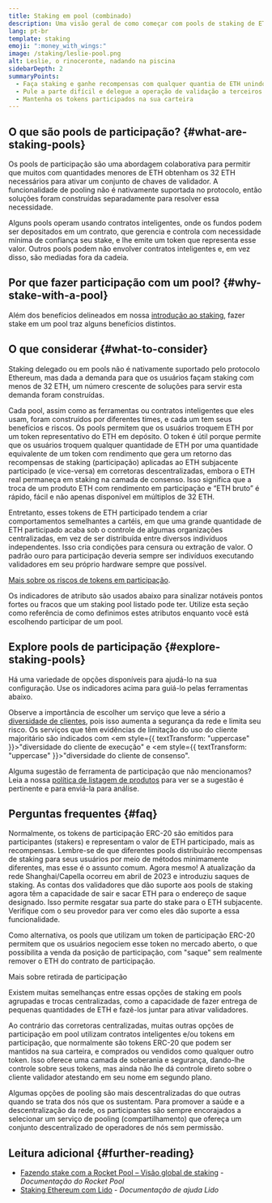 ```yaml
---
title: Staking em pool (combinado)
description: Uma visão geral de como começar com pools de staking de ETH
lang: pt-br
template: staking
emoji: ":money_with_wings:"
image: /staking/leslie-pool.png
alt: Leslie, o rinoceronte, nadando na piscina
sidebarDepth: 2
summaryPoints:
  - Faça staking e ganhe recompensas com qualquer quantia de ETH unindo forças com outros
  - Pule a parte difícil e delegue a operação de validação a terceiros
  - Mantenha os tokens participados na sua carteira
---
```


## O que são pools de participação? \{#what-are-staking-pools}

Os pools de participação são uma abordagem colaborativa para permitir que muitos com quantidades menores de ETH obtenham os 32 ETH necessários para ativar um conjunto de chaves de validador. A funcionalidade de pooling não é nativamente suportada no protocolo, então soluções foram construídas separadamente para resolver essa necessidade.

Alguns pools operam usando contratos inteligentes, onde os fundos podem ser depositados em um contrato, que gerencia e controla com necessidade mínima de confiança seu stake, e lhe emite um token que representa esse valor. Outros pools podem não envolver contratos inteligentes e, em vez disso, são mediadas fora da cadeia.

## Por que fazer participação com um pool? \{#why-stake-with-a-pool}

Além dos benefícios delineados em nossa [introdução ao staking](/staking/), fazer stake em um pool traz alguns benefícios distintos.

<CardGrid>
  <Card title="Limite baixo para entrada" emoji="🐟" description="Not a whale? No problem. Most staking pools let you stake virtually any amount of ETH by joining forces with other stakers, unlike staking solo which requires 32 ETH." />
  <Card title="Faça staking hoje" emoji=":stopwatch:" description="Staking with a pool is as easy as a token swap. No need to worry about hardware setup and node maintenance. Pools allow you to deposit your ETH which enables node operators to run validators. Rewards are then distributed to contributors minus a fee for node operations." />
  <Card title="tokens participados" emoji=":droplet:" description="Many staking pools provide a token that represents a claim on your staked ETH and the rewards it generates. This allows you to make use of your staked ETH, e.g. as collateral in DeFi applications." />
</CardGrid>

<StakingComparison page="pools" />

## O que considerar \{#what-to-consider}

Staking delegado ou em pools não é nativamente suportado pelo protocolo Ethereum, mas dada a demanda para que os usuários façam staking com menos de 32 ETH, um número crescente de soluções para servir esta demanda foram construídas.

Cada pool, assim como as ferramentas ou contratos inteligentes que eles usam, foram construídos por diferentes times, e cada um tem seus benefícios e riscos. Os pools permitem que os usuários troquem ETH por um token representativo do ETH em depósito. O token é útil porque permite que os usuários troquem qualquer quantidade de ETH por uma quantidade equivalente de um token com rendimento que gera um retorno das recompensas de staking (participação) aplicadas ao ETH subjacente participado (e vice-versa) em corretoras descentralizadas, embora o ETH real permaneça em staking na camada de consenso. Isso significa que a troca de um produto ETH com rendimento em participação e “ETH bruto” é rápido, fácil e não apenas disponível em múltiplos de 32 ETH.

Entretanto, esses tokens de ETH participado tendem a criar comportamentos semelhantes a cartéis, em que uma grande quantidade de ETH participado acaba sob o controle de algumas organizações centralizadas, em vez de ser distribuída entre diversos indivíduos independentes. Isso cria condições para censura ou extração de valor. O padrão ouro para participação deveria sempre ser indivíduos executando validadores em seu próprio hardware sempre que possível.

[Mais sobre os riscos de tokens em participação](https://notes.ethereum.org/@djrtwo/risks-of-lsd).

Os indicadores de atributo são usados abaixo para sinalizar notáveis pontos fortes ou fracos que um staking pool listado pode ter. Utilize esta seção como referência de como definimos estes atributos enquanto você está escolhendo participar de um pool.

<StakingConsiderations page="pools" />

## Explore pools de participação \{#explore-staking-pools}

Há uma variedade de opções disponíveis para ajudá-lo na sua configuração. Use os indicadores acima para guiá-lo pelas ferramentas abaixo.

<ProductDisclaimer />

<StakingProductsCardGrid category="pools" />

Observe a importância de escolher um serviço que leve a sério a [diversidade de clientes](/developers/docs/nodes-and-clients/client-diversity/), pois isso aumenta a segurança da rede e limita seu risco. Os serviços que têm evidências de limitação do uso do cliente majoritário são indicados com <em style={{ textTransform: "uppercase" }}>"diversidade do cliente de execução"</em> e <em style={{ textTransform: "uppercase" }}>"diversidade do cliente de consenso".</em>

Alguma sugestão de ferramenta de participação que não mencionamos? Leia a nossa [política de listagem de produtos](/contributing/adding-staking-products/) para ver se a sugestão é pertinente e para enviá-la para análise.

## Perguntas frequentes \{#faq}

<ExpandableCard title="Como ganho recompensas?">
Normalmente, os tokens de participação ERC-20 são emitidos para participantes (stakers) e representam o valor de ETH participado, mais as recompensas. Lembre-se de que diferentes pools distribuirão recompensas de staking para seus usuários por meio de métodos minimamente diferentes, mas esse é o assunto comum.
</ExpandableCard>

<ExpandableCard title="Quando posso sacar meu stake?">
Agora mesmo! A atualização da rede Shanghai/Capella ocorreu em abril de 2023 e introduziu saques de staking. As contas dos validadores que dão suporte aos pools de staking agora têm a capacidade de sair e sacar ETH para o endereço de saque designado. Isso permite resgatar sua parte do stake para o ETH subjacente. Verifique com o seu provedor para ver como eles dão suporte a essa funcionalidade.

Como alternativa, os pools que utilizam um token de participação ERC-20 permitem que os usuários negociem esse token no mercado aberto, o que possibilita a venda da posição de participação, com "saque" sem realmente remover o ETH do contrato de participação.

<ButtonLink to="/staking/withdrawals/">Mais sobre retirada de participação</ButtonLink>
</ExpandableCard>

<ExpandableCard title="Isso é diferente de fazer staking com minha exchange (corretora)?">
Existem muitas semelhanças entre essas opções de staking em pools agrupadas e trocas centralizadas, como a capacidade de fazer entrega de pequenas quantidades de ETH e fazê-los juntar para ativar validadores.

Ao contrário das corretoras centralizadas, muitas outras opções de participação em pool utilizam contratos inteligentes e/ou tokens em participação, que normalmente são tokens ERC-20 que podem ser mantidos na sua carteira, e comprados ou vendidos como qualquer outro token. Isso oferece uma camada de soberania e segurança, dando-lhe controle sobre seus tokens, mas ainda não lhe dá controle direto sobre o cliente validador atestando em seu nome em segundo plano.

Algumas opções de pooling são mais descentralizadas do que outras quando se trata dos nós que os sustentam. Para promover a saúde e a descentralização da rede, os participantes são sempre encorajados a selecionar um serviço de pooling (compartilhamento) que ofereça um conjunto descentralizado de operadores de nós sem permissão.
</ExpandableCard>

## Leitura adicional \{#further-reading}

- [Fazendo stake com a Rocket Pool – Visão global de staking](https://docs.rocketpool.net/guides/staking/overview.html) - _Documentação do Rocket Pool_
- [Staking Ethereum com Lido](https://help.lido.fi/en/collections/2947324-staking-ethereum-with-lido) - _Documentação de ajuda Lido_
